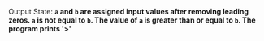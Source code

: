 Output State: **`a` and `b` are assigned input values after removing leading zeros. `a` is not equal to `b`. The value of `a` is greater than or equal to `b`. The program prints '>'**